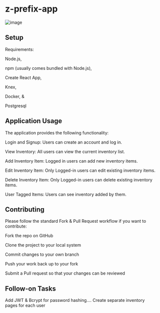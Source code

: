 # z-prefix-app

![image](https://github.com/Ing-waz/z-prefix-app/assets/130244583/db4c8110-cd36-48ba-8496-15187793e6e8)


## Setup
Requirements:

Node.js,

npm (usually comes bundled with Node.js),

Create React App,

Knex,

Docker, &

Postgresql

## Application Usage
The application provides the following functionality:

Login and Signup: Users can create an account and log in.

View Inventory: All users can view the current inventory list.

Add Inventory Item: Logged in users can add new inventory items.

Edit Inventory Item: Only Logged-in users can edit existing inventory items.

Delete Inventory Item: Only Logged-in users can delete existing inventory items.

User Tagged Items: Users can see inventory added by them. 

## Contributing
Please follow the standard Fork & Pull Request workflow if you want to contribute:

Fork the repo on GitHub

Clone the project to your local system

Commit changes to your own branch

Push your work back up to your fork

Submit a Pull request so that your changes can be reviewed

## Follow-on Tasks
Add JWT & Bcrypt for password hashing....
Create separate inventory pages for each user


